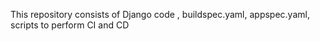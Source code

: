 This repository consists of Django code , buildspec.yaml, appspec.yaml, scripts to perform CI and CD

